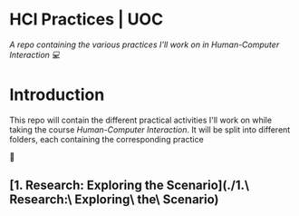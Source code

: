 # HCI Practices | UOC

*A repo containing the various practices I'll work on in Human-Computer Interaction :computer:*

# Introduction

This repo will contain the different practical activities I'll work on while taking the course *Human-Computer Interaction*. It will be split into different folders, each containing the corresponding practice

:construction:

## [1. Research: Exploring the Scenario](./1.\ Research:\ Exploring\ the\ Scenario)
